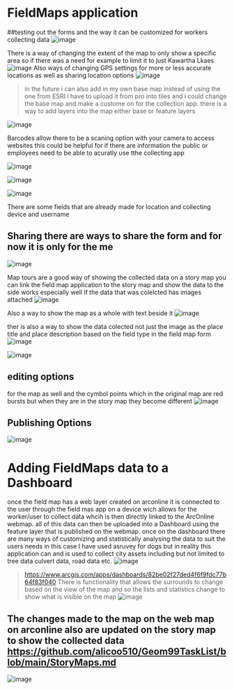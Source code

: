 # FieldMaps application
##testing out the forms and the way it can be customized for workers collecting data
![image](https://github.com/alicoo510/Geom99TaskList/assets/146375997/9f6ba74a-1b63-49f0-9e8b-41b83fceaad9)

There is a way of changing the extent of the map to only show a specific area so if there was a need for example to limit it to just Kawartha Lkaes 
![image](https://github.com/alicoo510/Geom99TaskList/assets/146375997/abb79dda-bec4-4ca4-9501-3a7ed322d283)
Also ways of changing GPS settings for more or less accurate locations as well as sharing location options 
![image](https://github.com/alicoo510/Geom99TaskList/assets/146375997/bc0ea8a6-4612-458c-9d58-c37f55ab5ea2)

> in the future i can also add in my own base map instead of using the one from ESRI i have to upload it from pro into tiles and i could change the base map and make a custome on for the collection app. there is a way to add layers into the map either base or feature layers

![image](https://github.com/alicoo510/Geom99TaskList/assets/146375997/d9e9e491-af3c-44e1-8757-a178961bc899)

Barcodes allow there to be a scaning option with your camera to access websites this could be helpful for if there are information the public or employees need to be able to acuratly use tthe collecting app 

![image](https://github.com/alicoo510/Geom99TaskList/assets/146375997/7f1ab917-4974-46da-b282-7042179d1eb5)

![image](https://github.com/alicoo510/Geom99TaskList/assets/146375997/f0046652-45ee-442d-8114-9d8e64f0ff93)

![image](https://github.com/alicoo510/Geom99TaskList/assets/146375997/001d87bc-66e8-4cd4-8842-e9e4cc3669fb)

There are some fields that are already made for location and collecting device and username

## Sharing there are ways to share the form and for now it is only for the me

![image](https://github.com/alicoo510/Geom99TaskList/assets/146375997/4ebfee7a-2747-4453-b004-04fa4b1b9aa3)



Map tours are a good way of showing the collected data on a story map you can link the field map application to the story map and show the data to the side works especially well if the data that was colelcted has images attached
![image](https://github.com/alicoo510/Geom99TaskList/assets/146375997/48a33504-3486-4725-a7db-77129cbbebb6)


Also a way to show the map as a whole with text beside it 
![image](https://github.com/alicoo510/Geom99TaskList/assets/146375997/5fa62076-6220-443e-a1e8-bd02bc14630e)

ther is also a way to show the data colected not just the image as the place title and place description based on the field type in the field map form 
![image](https://github.com/alicoo510/Geom99TaskList/assets/146375997/c069943d-f530-4399-b69b-b0adb41eb840)

![image](https://github.com/alicoo510/Geom99TaskList/assets/146375997/b0a49e59-d28d-4c5a-85ee-3e834cce09fa)

## editing options 
for the map as well and the cymbol points which in the original map are red bursts but when they are in the story map they become different
![image](https://github.com/alicoo510/Geom99TaskList/assets/146375997/9dae6cc7-e0bc-41c0-ae48-5e7270a4b165)


## Publishing Options
![image](https://github.com/alicoo510/Geom99TaskList/assets/146375997/db819c5b-8c87-4271-9f7c-0e51c8e98073)

# Adding FieldMaps data to a Dashboard
once the field map has a web layer created on arconline it is connected to the user through the field mas app on a device wich allows for the worker/user to 
collect data whcih is then directly linked to the ArcOnline webmap. all of this data can then be uploaded into a Dashboard using the feature layer that is published on the webmap. once on the dashboard there are
many ways of customizing and statistically analysing the data to suit the users needs in this case I have used  asruvey for dogs but in reality this application can and is used to collect city assets including but not limited to tree data culvert data, road data etc.
![image](https://github.com/alicoo510/Geom99TaskList/assets/146375997/e6c057d9-2e3a-4185-9de1-753e1ec55bb1)
>https://www.arcgis.com/apps/dashboards/82be02f27ded4f6f9fdc77b64f83f040
There is functionality that allows the surrounds to change based on the view of the map and so the lists and statistics change to show what is visible on the map
>![image](https://github.com/alicoo510/Geom99TaskList/assets/146375997/ef31410b-63a1-4914-b7d7-869bba56531c)

## The changes made to the map on the web map on arconline also are updated on the story map to show the collected data https://github.com/alicoo510/Geom99TaskList/blob/main/StoryMaps.md

![image](https://github.com/alicoo510/Geom99TaskList/assets/146375997/e335157a-a933-4990-9361-06d805192c26)






